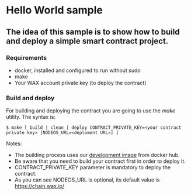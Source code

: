 # Hello World sample

## The idea of this sample is to show how to build and deploy a simple smart contract project.

### Requirements
- docker, installed and configured to run without sudo
- make
- Your WAX account private key (to deploy the contract)

### Build and deploy

For building and deploying the contract you are going to use the *make* utility. The syntax is:

```
$ make [ build | clean | deploy CONTRACT_PRIVATE_KEY=<your contract private key> [NODEOS_URL=<deploment URL>] ]
```

Notes:
- The building process uses our [development image](https://hub.docker.com/r/waxteam/dev) from docker hub.
- Be aware that you need to build your contract first in order to deploy it.
- CONTRACT_PRIVATE_KEY parameter is mandatory to deploy the contract.
- As you can see NODEOS_URL is optional, its default value is https://chain.wax.io/

